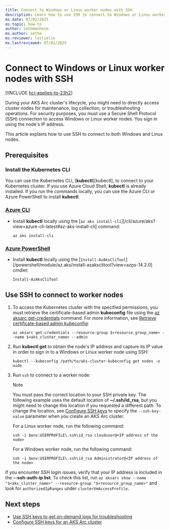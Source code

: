 ```yaml
---
title: Connect to Windows or Linux worker nodes with SSH
description: Learn how to use SSH to connect to Windows or Linux worker nodes in an AKS Arc cluster.
ms.date: 07/02/2025
ms.topic: how-to
author: sethmanheim
ms.author: sethm
ms.reviewer: leslielin
ms.lastreviewed: 07/02/2025
---
```


# Connect to Windows or Linux worker nodes with SSH

[!INCLUDE [hci-applies-to-23h2](includes/hci-applies-to-23h2.md)]

During your AKS Arc cluster's lifecycle, you might need to directly access cluster nodes for maintenance, log collection, or troubleshooting operations. For security purposes, you must use a Secure Shell Protocol (SSH) connection to access Windows or Linux worker nodes. You sign in using the node's IP address.

This article explains how to use SSH to connect to both Windows and Linux nodes.

## Prerequisites

### **Install the Kubernetes CLI**

You can use the Kubernetes CLI, [**kubectl**][kubectl], to connect to your Kubernetes cluster. If you use Azure Cloud Shell, **kubectl** is already installed. If you run the commands locally, you can use the Azure CLI or Azure PowerShell to install **kubectl**.

### [Azure CLI](#tab/azure-cli)

* Install **kubectl** locally using the [`az aks install-cli`][/cli/azure/aks?view=azure-cli-latest#az-aks-install-cli] command:

  ```azurecli-interactive
  az aks install-cli
  ```

### [Azure PowerShell](#tab/azure-powershell)

* Install **kubectl** locally using the [`Install-AzAksCliTool`][/powershell/module/az.aks/install-azaksclitool?view=azps-14.2.0] cmdlet:

  ```azurepowershell-interactive
  Install-AzAksCliTool
  ```

## Use SSH to connect to worker nodes

1. To access the Kubernetes cluster with the specified permissions, you must retrieve the certificate-based admin **kubeconfig** file using the [az aksarc get-credentials](/cli/azure/aksarc#az-aksarc-get-credentials) command. For more information, see [Retrieve certificate-based admin kubeconfig](retrieve-admin-kubeconfig.md):

   ```azurecli
   az aksarc get-credentials --resource-group $<resource_group_name> --name $<aks_cluster_name> --admin
   ```

1. Run **kubectl get** to obtain the node's IP address and capture its IP value in order to sign in to a Windows or Linux worker node using SSH:

   ```azurecli
   kubectl --kubeconfig /path/to/aks-cluster-kubeconfig get nodes -o wide
   ```

1. Run `ssh` to connect to a worker node:

   > [!NOTE]
   > You must pass the correct location to your SSH private key. The following example uses the default location of **~/.ssh/id_rsa**, but you might need to change this location if you requested a different path. To change the location, see [Configure SSH keys](configure-ssh-keys.md) to specify the `--ssh-key-value` parameter when you create an AKS Arc cluster.

   For a Linux worker node, run the following command:

   ```azurecli
   ssh -i $env:USERPROFILE\.ssh\id_rsa clouduser@<IP address of the node>
   ```
   
   For a Windows worker node, run the following command:
   
   ```azurecli
   ssh -i $env:USERPROFILE\.ssh\id_rsa Administrator@<IP address of the node>
   ```

If you encounter SSH login issues, verify that your IP address is included in the **--ssh-auth-ip list**. To check this list, run `az aksarc show --name "$<aks_cluster_name>" --resource-group "$<resource_group_name>"` and look for `authorizedIpRanges` under `clusterVmAccessProfile`.

## Next steps

- [Use SSH keys to get on-demand logs for troubleshooting](get-on-demand-logs.md)
- [Configure SSH keys for an AKS Arc cluster](configure-ssh-keys.md)
